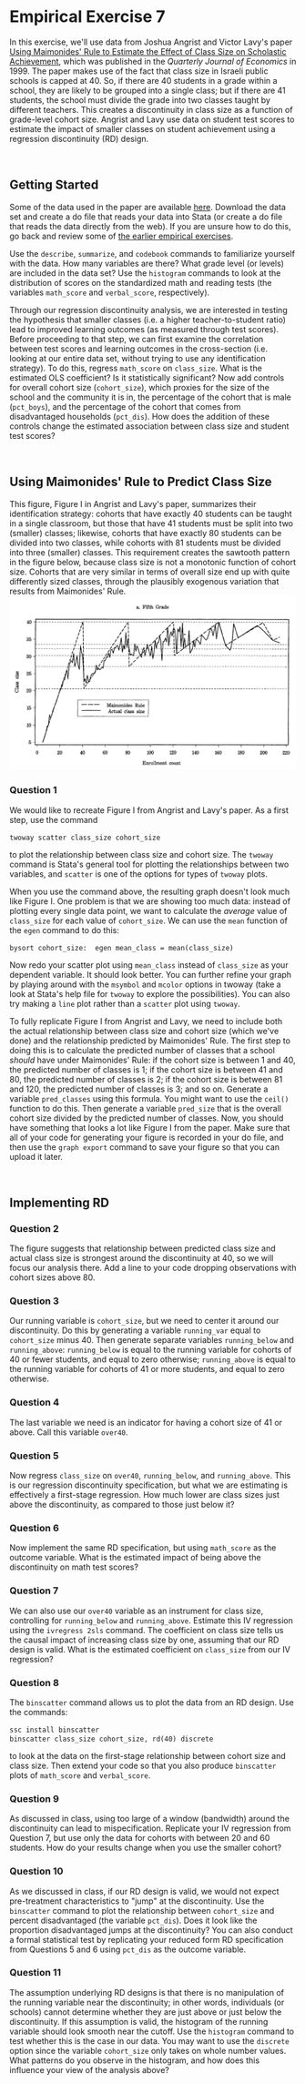 # Empirical Exercise 7

In this exercise, we'll use data from Joshua Angrist and Victor Lavy's paper 
[Using Maimonides' Rule to Estimate the Effect of Class Size on Scholastic Achievement](https://www.jstor.org/stable/2587016), 
which was published in the _Quarterly Journal of Economics_ in 1999.  The paper makes use of the fact that class size in Israeli public 
schools is capped at 40.  So, if there are 40 students in a grade within a school, they are likely to be grouped into a single class; 
but if there are 41 students, the school must divide the grade into two classes taught by different teachers.  This creates a discontinuity in 
class size as a function of grade-level cohort size.  Angrist and Lavy use data on student test scores to estimate the impact of smaller classes on 
student achievement using a regression discontinuity (RD) design.

<br>

## Getting Started

Some of the data used in the paper are available [here](E7-AngristLavy-data.html).  Download the data set and create a do file that 
reads your data into Stata (or create a do file that reads the data directly from the web).  If you are unsure how to do this, 
go back and review some of [the earlier empirical exercises](https://pjakiela.github.io/ECON523/exercises/index.html).  

Use the `describe`, `summarize`, and `codebook` commands to familiarize yourself with the data.  How many variables are there?  What 
grade level (or levels) are included in the data set?  Use the `histogram` commands to look at the distribution of scores on the 
standardized math and reading tests (the variables `math_score` and `verbal_score`, respectively).  

Through our regression discontinuity analysis, we are interested in testing the hypothesis that smaller classes (i.e. a 
higher teacher-to-student ratio) lead to improved learning outcomes (as measured through test scores).  Before proceeding 
to that step, we can first examine the correlation between test scores and learning outcomes in the cross-section (i.e. looking at 
our entire data set, without trying to use any identification strategy).  To do this, regress `math_score` on `class_size`.  What 
is the estimated OLS coefficient?  Is it statistically significant?  Now add controls for overall cohort size (`cohort_size`), which 
proxies for the size of the school and the community it is in, the percentage of the cohort that is male (`pct_boys`), and the percentage 
of the cohort that comes from disadvantaged households (`pct_dis`).  How does the addition of these controls change the 
estimated association between class size and student test scores?

<br>

## Using Maimonides' Rule to Predict Class Size

This figure, Figure I in Angrist and Lavy's paper, summarizes their identification strategy:  cohorts that have exactly 40 students 
can be taught in a single classroom, but those that have 41 students must be split into two (smaller) classes; likewise, cohorts that have 
exactly 80 students can be divided into two classes, while cohorts with 81 students must be divided into three (smaller) classes.  This requirement 
creates the sawtooth pattern in the figure below, because class size is not a monotonic function of cohort size.  Cohorts that are very similar 
in terms of overall size end up with quite differently sized classes, through the plausibly exogenous variation that results from 
Maimonides' Rule.
![Angrist & Lavy Figure I](AL-FigI.png)

### Question 1 

We would like to recreate Figure I from Angrist and Lavy's paper.  As a first step, use the command
```
twoway scatter class_size cohort_size
```
to plot the relationship between class size and cohort size.  The `twoway` command is Stata's general tool for 
plotting the relationships between two variables, and `scatter` is one of the options for types of `twoway` plots.  

When you use the command above, the resulting graph doesn't look much like Figure I.  One problem is that 
we are showing too much data:  instead of plotting every single data point, we want to calculate 
the _average_ value of `class_size` for each value of `cohort_size`.  We can use the `mean` function of the `egen` command 
to do this:
```
bysort cohort_size:  egen mean_class = mean(class_size)
```
Now redo your scatter plot using `mean_class` instead of `class_size` as your dependent variable.  It 
should look better.  You can further refine your graph by playing around with the `msymbol` and `mcolor` options 
in twoway (take a look at Stata's help file for `twoway` to explore the possibilities).  You can also try making a 
`line` plot rather than a `scatter` plot using `twoway`.

To fully replicate Figure I from Angrist and Lavy, we need to include both the actual relationship between class size and 
cohort size (which we've done) and the relationship predicted by Maimonides' Rule.  The first step to doing this 
is to calculate the predicted number of classes that a school _should_ have under Maimonides' Rule:  if the cohort size is 
between 1 and 40, the predicted number of classes is 1; if the cohort size is between 41 and 80, the predicted number of 
classes is 2; if the cohort size is between 81 and 120, the predicted number of classes is 3; and so on.  Generate a variable 
`pred_classes` using this formula.  You might want to use the `ceil()` function to do this.  Then generate a variable 
`pred_size` that is the overall cohort size divided by the predicted number of classes.  Now, you should have something that looks 
a lot like Figure I from the paper.  Make sure that all of your code for generating your figure is recorded in your do file, 
and then use the `graph export` command to save your figure so that you can upload it later.  

<br>

## Implementing RD

### Question 2 

The figure suggests that relationship between predicted class size and actual class size is strongest around the discontinuity 
at 40, so we will focus our analysis there.  Add a line to your code dropping observations with cohort sizes above 80.

### Question 3 

Our running variable is `cohort_size`, but we need to center it around our discontinuity.  Do this by generating a variable 
`running_var` equal to `cohort_size` minus 40.  Then generate separate variables `running_below` and `running_above`:  `running_below` 
is equal to the running variable for cohorts of 40 or fewer students, and equal to zero otherwise; `running_above` is equal to the running variable 
for cohorts of 41 or more students, and equal to zero otherwise.  

### Question 4 

The last variable we need is an indicator for having a cohort size of 41 or above.  Call this variable `over40`.  

### Question 5

Now regress `class_size` on `over40`, `running_below`, and `running_above`.  This is our regression discontinuity specification, 
but what we are estimating is effectively a first-stage regression.  How much lower are class sizes just above the discontinuity, 
as compared to those just below it?  

### Question 6 

Now implement the same RD specification, but using `math_score` as the outcome variable.  What is the estimated impact of being 
above the discontinuity on math test scores?  

### Question 7 

We can also use our `over40` variable as an instrument for class size, controlling for `running_below` and `running_above`.  Estimate 
this IV regression using the `ivregress 2sls` command.  The coefficient on class size tells us the causal impact of increasing class size 
by one, assuming that our RD design is valid.  What is the estimated coefficient on `class_size` from our IV regression?

### Question 8 

The `binscatter` command allows us to plot the data from an RD design.  Use the commands:
```
ssc install binscatter
binscatter class_size cohort_size, rd(40) discrete
```
to look at the data on the first-stage relationship between cohort size and class size.  Then extend your code 
so that you also produce `binscatter` plots of `math_score` and `verbal_score`.  

### Question 9 

As discussed in class, using too large of a window (bandwidth) around the discontinuity can lead to mispecification.  Replicate your 
IV regression from Question 7, but use only the data for cohorts with between 20 and 60 students.  How do your results change 
when you use the smaller cohort?

### Question 10 

As we discussed in class, if our RD design is valid, we would not expect pre-treatment characteristics to "jump" at the 
discontinuity.  Use the `binscatter` command to plot the relationship between `cohort_size` and percent disadvantaged 
(the variable `pct_dis`).  Does it look like the proportion disadvantaged jumps at the discontinuity?  You can also 
conduct a formal statistical test by replicating your reduced form RD specification from Questions 5 and 6 using 
`pct_dis` as the outcome variable.

### Question 11

The assumption underlying RD designs is that there is no manipulation of the running variable near the discontinuity; in other words, 
individuals (or schools) cannot determine whether they are just above or just below the discontinuity.  If this assumption is valid, 
the histogram of the running variable should look smooth near the cutoff.  Use the `histogram` command to test whether this is the case 
in our data.  You may want to use the `discrete` option since the variable `cohort_size` only takes on whole number values.  What patterns 
do you observe in the histogram, and how does this influence your view of the analysis above?




